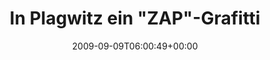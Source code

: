 ---
retweeted: false
source: <a href="http://twitter.com" rel="nofollow">Twitter Web Client</a>
entities:
  hashtags: []
  symbols: []
  user_mentions:
  - name: streetcleaner
    screen_name: streetcleaner42
    indices:
    - '47'
    - '63'
    id_str: '28467241'
    id: '28467241'
  urls: []
display_text_range:
- '0'
- '76'
favorite_count: '0'
id_str: '3858207706'
truncated: false
retweet_count: '0'
id: '3858207706'
created_at: Wed Sep 09 06:00:49 +0000 2009
favorited: false
full_text: In Plagwitz ein "ZAP"-Grafitti gesehen. Sprüht [@streetcleaner42](https://twitter.com/streetcleaner42)
  etwa wieder?
lang: de
tags:
- pesos:twitter
date: '2009-09-09T06:00:49+00:00'
src: https://twitter.com/bascht/status/3858207706
original_url: https://twitter.com/bascht/status/3858207706
type: twitter_tweet
text: In Plagwitz ein "ZAP"-Grafitti gesehen. Sprüht [@streetcleaner42](https://twitter.com/streetcleaner42)
  etwa wieder?
title: 'In Plagwitz ein "ZAP"-Grafitti '

---
